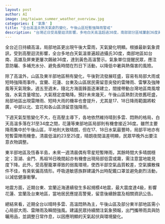 ```yaml
---
layout: post
author: AI
image: img/taiwan_summer_weather_overview.jpg
categories: [ '氣象' ]
title: "全台高溫炎熱天氣劇烈變化，午後山區短暫強降雨警戒"
description: "台灣近日受高壓迴流影響，多地白天高溫超過30度，南部部分區域屢創36度黃色高溫警示紀錄。午後對流發展旺盛，山區及東半部地方出現局部大雨及雷陣雨，週五至週末隨北方鋒面影響，降雨機率擴大。下週依然維持晴到多雲、悶熱型態，平地大致晴朗，山區午後易有強降雨或雷陣雨。外島夜間局部低雲或霧減低能見度，西半部空氣品質不佳須防臭氧過高。東部沿海近期地震頻繁，提醒居民留意後續資訊。建議民眾外出注意防曬、攜帶雨具，調整作息因應天氣與環境急遽變化。"
---
```

全台近日持續高溫，局部地區更出現午後大雷雨，天氣變化明顯。根據最新氣象資訊，受到高壓迴流影響，全台多地白天氣溫普遍超過攝氏30度，南部地區如台南、高雄及屏東更屢次飆破36度，達到黃色高溫警示。氣象單位提醒民眾，應注意防曬、多補充水分、避免長時間在烈日下活動，以降低中暑與熱傷害的風險。

除了高溫外，山區及東半部地區稍有變化，午後對流發展旺盛，容易有局部大雨或短時強降雨事件。宜蘭、花蓮、台東及山區居民需留意突發的雷陣雨、雷擊及強陣風等天氣現象。週五至週末，隨北方海面鋒面逐漸建立，間接帶動台灣地區南風增強，水氣含量增加，大氣穩定度略降。預計未來幾天，午後山區熱對流依舊旺盛，局部地區出現雷陣雨、短時大雨的機率也會提升，尤其是17、18日降雨範圍將較廣，中部以北、宜花和各山區須留意強降雨。

下週天氣型態變化不大，在高壓主導下，各地依然維持晴到多雲、悶熱的格局，白天高溫多落在31至34度之間，花蓮等東部地區局部則有機會接近36度。雖然主要降雨集中於午後山區，平地則大致晴朗，但在17、18日水氣最豐時，局部平地亦有短暫雷陣雨機會。清晨低溫約23至25度，晴朗夜間溫差明顯，民眾早晚外出要注意衣物調整。

東半部地區及恆春半島，未來一週清晨偶有零星短暫陣雨，其餘時間大多晴朗穩定；澎湖、金門、馬祖16日晚間起亦有機會出現局部低雲或霧，需注意當地能見度下降。此外，受高壓籠罩導致的弱風環境，使西半部空氣品質較差，空氣擴散條件不佳，有臭氧偏高情形。呼吸道敏感族群建議外出時配戴口罩並避免劇烈活動，以減低健康衝擊。

地震方面，近期台東、宜蘭近海連續發生多起規模4地震，最大震度達4級，影響花蓮、宜蘭及台東地區，當地居民應提高警覺，留意後續餘震及相關資訊公告。

總結來看，近期全台以晴時多雲、高溫悶熱為主，午後山區及部分東半部地區需小心局部大雨、雷陣雨及瞬間強風。建議民眾持續關注氣象預報，出門攜帶雨具與防曬用品，並調整日常作息，以因應明顯的天氣起伏與環境變化。
